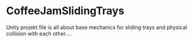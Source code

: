 # CoffeeJamSlidingTrays
Unity projekt file is all about base mechanics for sliding trays and physical collision with each other....
